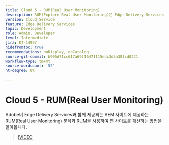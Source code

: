 ```yaml
---
title: Cloud 5 - RUM(Real User Monitoring)
description: RUM(Explore Real User Monitoring)은 Edge Delivery Services과 함께 작동합니다.
version: Cloud Service
feature: Edge Delivery Services
topic: Development
role: Admin, Developer
level: Intermediate
jira: KT-14997
hidefromtoc: true
recommendations: noDisplay, noCatalog
source-git-commit: b905d71cc617a69f16471115edc3d5a38fcd0221
workflow-type: tm+mt
source-wordcount: '52'
ht-degree: 0%

---
```


# Cloud 5 - RUM(Real User Monitoring)

Adobe이 Edge Delivery Services과 함께 제공되는 AEM 사이트에 제공하는 RUM(Real User Monitoring) 분석과 RUM을 사용하여 웹 사이트를 개선하는 방법을 알아봅니다.

>[!VIDEO](https://video.tv.adobe.com/v/3427495?quality=12&learn=on)

